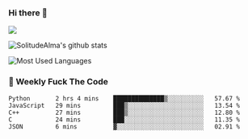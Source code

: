 ### Hi there 👋

<p>
  <a href="https://count.getloli.com/"><img src="https://count.getloli.com/get/@:solitudealma"></a>
</p>

![SolitudeAlma's github stats](https://github-readme-stats.vercel.app/api?username=solitudealma&show_icons=true&theme=radical)

![Most Used Languages](https://github-readme-stats.vercel.app/api/top-langs/?username=solitudealma&layout=compact&hide_border=true&theme=dark)
<!-- ![visitors](https://visitor-badge.glitch.me/badge?page_id=solitudealma.solitudealma.id) -->


### :dart: Weekly Fuck The Code

<!--START_SECTION:waka-->
```text
Python       2 hrs 4 mins    ██████████████▒░░░░░░░░░░   57.67 % 
JavaScript   29 mins         ███▒░░░░░░░░░░░░░░░░░░░░░   13.54 % 
C++          27 mins         ███▒░░░░░░░░░░░░░░░░░░░░░   12.80 % 
C            24 mins         ███░░░░░░░░░░░░░░░░░░░░░░   11.35 % 
JSON         6 mins          ▓░░░░░░░░░░░░░░░░░░░░░░░░   02.91 % 
```
<!--END_SECTION:waka-->
